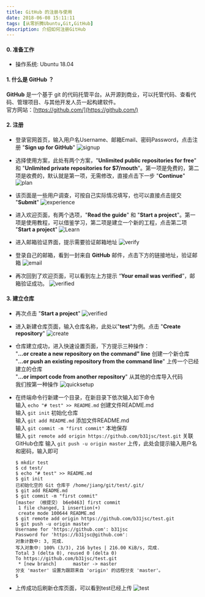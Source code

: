 ```yaml
---
title: GitHub 的注册与使用
date: 2018-06-08 15:11:11
tags: [从零折腾Ubuntu,Git,GitHub]
description: 介绍如何注册GitHub
---
```

#### 0. 准备工作
* 操作系统: Ubuntu 18.04

#### 1. 什么是 GitHub ？
**GitHub** 是一个基于 git 的代码托管平台。从开源到商业，可以托管代码、查看代码、管理项目、与其他开发人员一起构建软件。  
官方网站：[https://github.com/](https://github.com/)   

#### 2. 注册
* 登录官网首页，输入用户名Username、邮箱Email、密码Password，点击注册 "**Sign up for GitHub**"
![signup](https://raw.githubusercontent.com/b31jsc/img/master/GitHub%E7%9A%84%E6%B3%A8%E5%86%8C%E4%B8%8E%E4%BD%BF%E7%94%A8/GitHub%E7%9A%84%E6%B3%A8%E5%86%8C%E4%B8%8E%E4%BD%BF%E7%94%A801-%E6%B3%A8%E5%86%8C.png)

* 选择使用方案，此处有两个方案，"**Unlimited public repositories for free**" 和 "**Unlimited private repositories for $7/mouth**"。第一项是免费的，第二项是收费的，默认就是第一项，无需修改，直接点击下一步 "**Continue**"
![plan](https://raw.githubusercontent.com/b31jsc/img/master/GitHub%E7%9A%84%E6%B3%A8%E5%86%8C%E4%B8%8E%E4%BD%BF%E7%94%A8/GitHub%E7%9A%84%E6%B3%A8%E5%86%8C%E4%B8%8E%E4%BD%BF%E7%94%A802-plan.png)

* 该页面是一些用户调查，可按自己实际情况填写，也可以直接点击提交 "**Submit**"
![experience](https://raw.githubusercontent.com/b31jsc/img/master/GitHub%E7%9A%84%E6%B3%A8%E5%86%8C%E4%B8%8E%E4%BD%BF%E7%94%A8/GitHub%E7%9A%84%E6%B3%A8%E5%86%8C%E4%B8%8E%E4%BD%BF%E7%94%A803-experience.png)

* 进入欢迎页面，有两个选项，"**Read the guide**" 和 "**Start a project**"。第一项是使用教程，可以借鉴学习，第二项是建立一个新的工程，点击第二项 "**Start a project**"
![Learn](https://raw.githubusercontent.com/b31jsc/img/master/GitHub%E7%9A%84%E6%B3%A8%E5%86%8C%E4%B8%8E%E4%BD%BF%E7%94%A8/GitHub%E7%9A%84%E6%B3%A8%E5%86%8C%E4%B8%8E%E4%BD%BF%E7%94%A804-Learn.png)

* 进入邮箱验证界面，提示需要验证邮箱地址
![verify](https://raw.githubusercontent.com/b31jsc/img/master/GitHub%E7%9A%84%E6%B3%A8%E5%86%8C%E4%B8%8E%E4%BD%BF%E7%94%A8/GitHub%E7%9A%84%E6%B3%A8%E5%86%8C%E4%B8%8E%E4%BD%BF%E7%94%A805-verify.png)

* 登录自己的邮箱，看到一封来自 **GitHub** 邮件，点击下方的链接地址，验证邮箱
![email](https://raw.githubusercontent.com/b31jsc/img/master/GitHub%E7%9A%84%E6%B3%A8%E5%86%8C%E4%B8%8E%E4%BD%BF%E7%94%A8/GitHub%E7%9A%84%E6%B3%A8%E5%86%8C%E4%B8%8E%E4%BD%BF%E7%94%A806-email.png)

* 再次回到了欢迎页面，可以看到左上方提示 “**Your email was verified**”，邮箱验证成功。
![verified](https://raw.githubusercontent.com/b31jsc/img/master/GitHub%E7%9A%84%E6%B3%A8%E5%86%8C%E4%B8%8E%E4%BD%BF%E7%94%A8/GitHub%E7%9A%84%E6%B3%A8%E5%86%8C%E4%B8%8E%E4%BD%BF%E7%94%A807-verified.png)

#### 3. 建立仓库
* 再次点击 "**Start a project**"
![verified](https://raw.githubusercontent.com/b31jsc/img/master/GitHub%E7%9A%84%E6%B3%A8%E5%86%8C%E4%B8%8E%E4%BD%BF%E7%94%A8/GitHub%E7%9A%84%E6%B3%A8%E5%86%8C%E4%B8%8E%E4%BD%BF%E7%94%A807-verified.png)

* 进入新建仓库页面，输入仓库名称，此处以"**test**"为例。点击 "**Create repository**"
![create](https://raw.githubusercontent.com/b31jsc/img/master/GitHub%E7%9A%84%E6%B3%A8%E5%86%8C%E4%B8%8E%E4%BD%BF%E7%94%A8/GitHub%E7%9A%84%E6%B3%A8%E5%86%8C%E4%B8%8E%E4%BD%BF%E7%94%A809-create.png)

* 仓库建立成功，进入快速设置页面，下方提示三种操作：  
"**...or create a new repository on the command" line** 创建一个新仓库  
"**...or push an existing repository from the command line**" 上传一个已经建立的仓库  
"**...or import code from another repository**" 从其他的仓库导入代码  
我们按第一种操作
![quicksetup](https://raw.githubusercontent.com/b31jsc/img/master/GitHub%E7%9A%84%E6%B3%A8%E5%86%8C%E4%B8%8E%E4%BD%BF%E7%94%A8/GitHub%E7%9A%84%E6%B3%A8%E5%86%8C%E4%B8%8E%E4%BD%BF%E7%94%A810-quicksetup.png)

* 在终端命令行新建一个目录，在新目录下依次输入如下命令  
输入 `echo "# test" >> README.md` 创建文件README.md  
输入 `git init` 初始化仓库  
输入 `git add README.md` 添加文件README.md  
输入 `git commit -m "first commit"` 本地保存  
输入 `git remote add origin https://github.com/b31jsc/test.git` 关联GitHub仓库
输入 `git push -u origin master` 上传，此处会提示输入用户名和密码，输入即可
  ```
  $ mkdir test
  $ cd test/
  $ echo "# test" >> README.md
  $ git init 
  已初始化空的 Git 仓库于 /home/jiang/git/test/.git/
  $ git add README.md
  $ git commit -m "first commit"
  [master （根提交） b6e0463] first commit
   1 file changed, 1 insertion(+)
   create mode 100644 README.md
  $ git remote add origin https://github.com/b31jsc/test.git 
  $ git push -u origin master
  Username for 'https://github.com': b31jsc
  Password for 'https://b31jsc@github.com': 
  对象计数中: 3, 完成.
  写入对象中: 100% (3/3), 216 bytes | 216.00 KiB/s, 完成.
  Total 3 (delta 0), reused 0 (delta 0)
  To https://github.com/b31jsc/test.git
   * [new branch]      master -> master
  分支 'master' 设置为跟踪来自 'origin' 的远程分支 'master'。
  $ 
  ```
* 上传成功后刷新仓库页面，可以看到test已经上传
![test](https://raw.githubusercontent.com/b31jsc/img/master/GitHub%E7%9A%84%E6%B3%A8%E5%86%8C%E4%B8%8E%E4%BD%BF%E7%94%A8/GitHub%E7%9A%84%E6%B3%A8%E5%86%8C%E4%B8%8E%E4%BD%BF%E7%94%A811-test.png)







